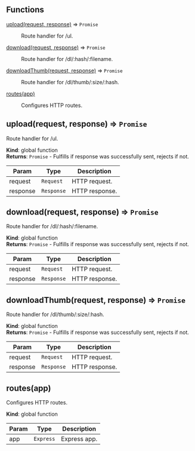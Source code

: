 ## Functions

<dl>
<dt><a href="#upload">upload(request, response)</a> ⇒ <code>Promise</code></dt>
<dd><p>Route handler for /ul.</p>
</dd>
<dt><a href="#download">download(request, response)</a> ⇒ <code>Promise</code></dt>
<dd><p>Route handler for /dl/:hash/:filename.</p>
</dd>
<dt><a href="#downloadThumb">downloadThumb(request, response)</a> ⇒ <code>Promise</code></dt>
<dd><p>Route handler for /dl/thumb/:size/:hash.</p>
</dd>
<dt><a href="#routes">routes(app)</a></dt>
<dd><p>Configures HTTP routes.</p>
</dd>
</dl>

<a name="upload"></a>

## upload(request, response) ⇒ <code>Promise</code>
Route handler for /ul.

**Kind**: global function  
**Returns**: <code>Promise</code> - Fulfills if response was successfully sent,
                            rejects if not.  

| Param | Type | Description |
| --- | --- | --- |
| request | <code>Request</code> | HTTP request. |
| response | <code>Response</code> | HTTP response. |

<a name="download"></a>

## download(request, response) ⇒ <code>Promise</code>
Route handler for /dl/:hash/:filename.

**Kind**: global function  
**Returns**: <code>Promise</code> - Fulfills if response was successfully sent,
                            rejects if not.  

| Param | Type | Description |
| --- | --- | --- |
| request | <code>Request</code> | HTTP request. |
| response | <code>Response</code> | HTTP response. |

<a name="downloadThumb"></a>

## downloadThumb(request, response) ⇒ <code>Promise</code>
Route handler for /dl/thumb/:size/:hash.

**Kind**: global function  
**Returns**: <code>Promise</code> - Fulfills if response was successfully sent,
                            rejects if not.  

| Param | Type | Description |
| --- | --- | --- |
| request | <code>Request</code> | HTTP request. |
| response | <code>Response</code> | HTTP response. |

<a name="routes"></a>

## routes(app)
Configures HTTP routes.

**Kind**: global function  

| Param | Type | Description |
| --- | --- | --- |
| app | <code>Express</code> | Express app. |

